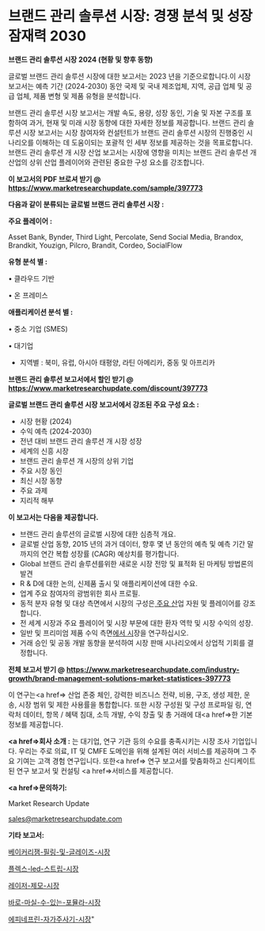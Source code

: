 # 브랜드 관리 솔루션 시장: 경쟁 분석 및 성장 잠재력 2030

<strong>브랜드 관리 솔루션 시장 2024 (현황 및 향후 동향)</strong>

글로벌 브랜드 관리 솔루션 시장에 대한 보고서는 2023 년을 기준으로합니다.이 시장 보고서는 예측 기간 (2024-2030) 동안 국제 및 국내 제조업체, 지역, 공급 업체 및 공급 업체, 제품 변형 및 제품 유형을 분석합니다.

브랜드 관리 솔루션 시장 보고서는 개발 속도, 용량, 성장 동인, 기술 및 자본 구조를 포함하여 과거, 현재 및 미래 시장 동향에 대한 자세한 정보를 제공합니다. 브랜드 관리 솔루션 시장 보고서는 시장 참여자와 컨설턴트가 브랜드 관리 솔루션 시장의 진행중인 시나리오를 이해하는 데 도움이되는 포괄적 인 세부 정보를 제공하는 것을 목표로합니다. 브랜드 관리 솔루션 개 시장 산업 보고서는 시장에 영향을 미치는 브랜드 관리 솔루션 개 산업의 상위 산업 플레이어와 관련된 중요한 구성 요소를 강조합니다.



<strong>이 보고서의 PDF 브로셔 받기 @ <a href=https://www.marketresearchupdate.com/sample/397773>https://www.marketresearchupdate.com/sample/397773</a></strong>



<strong>다음과 같이 분류되는 글로벌 브랜드 관리 솔루션 시장 :</strong>



<strong>주요 플레이어 :</strong>

Asset Bank, Bynder, Third Light, Percolate, Send Social Media, Brandox, Brandkit, Youzign, Pilcro, Brandit, Cordeo, SocialFlow



<strong>유형 분석 별 :</strong>

• 클라우드 기반

• 온 프레미스



<strong>애플리케이션 분석 별 :</strong>

• 중소 기업 (SMES)

• 대기업

<ul>
  <li>지역별 : 북미, 유럽, 아시아 태평양, 라틴 아메리카, 중동 및 아프리카</li>
</ul>


<strong>브랜드 관리 솔루션 보고서에서 할인 받기 @ <a href=https://www.marketresearchupdate.com/discount/397773>https://www.marketresearchupdate.com/discount/397773</a></strong>



<strong>글로벌 브랜드 관리 솔루션 시장 보고서에서 강조된 주요 구성 요소 :</strong>
<ul>
  <li>시장 현황 (2024)</li>
  <li>수익 예측 (2024-2030)</li>
  <li>전년 대비 브랜드 관리 솔루션 개 시장 성장</li>
  <li>세계의 신흥 시장</li>
  <li>브랜드 관리 솔루션 개 시장의 상위 기업</li>
  <li>주요 시장 동인</li>
  <li>최신 시장 동향</li>
  <li>주요 과제</li>
  <li>지리적 해부</li>
</ul>


<strong>이 보고서는 다음을 제공합니다.</strong>
<ul>
  <li>브랜드 관리 솔루션의 글로벌 시장에 대한 심층적 개요.</li>
  <li>글로벌 산업 동향, 2015 년의 과거 데이터, 향후 몇 년 동안의 예측 및 예측 기간 말까지의 연간 복합 성장률 (CAGR) 예상치를 평가합니다.</li>
  <li>Global 브랜드 관리 솔루션를위한 새로운 시장 전망 및 표적화 된 마케팅 방법론의 발견</li>
  <li>R &amp; D에 대한 논의, 신제품 출시 및 애플리케이션에 대한 수요.</li>
  <li>업계 주요 참여자의 광범위한 회사 프로필.</li>
  <li>동적 분자 유형 및 대상 측면에서 시장의 구성은<a href=> 주요 산</a>업 자원 및 플레이어를 강조합니다.</li>
  <li>전 세계 시장과 주요 플레이어 및 시장 부문에 대한 환자 역학 및 시장 수익의 성장.</li>
  <li>일반 및 프리미엄 제품 수익 측면<a href=>에서 시</a>장을 연구하십시오.</li>
  <li>거래 승인 및 공동 개발 동향을 분석하여 시장 판매 시나리오에서 상업적 기회를 결정합니다.</li>
</ul>



<strong>전체 보고서 받기 @ <a href=https://www.marketresearchupdate.com/industry-growth/brand-management-solutions-market-statistices-397773>https://www.marketresearchupdate.com/industry-growth/brand-management-solutions-market-statistices-397773</a></strong>

이 연구는<a href=> 산업 존중</a> 체인, 강력한 비즈니스 전략, 비용, 구조, 생성 제한, 운송, 시장 범위 및 제한 사용률을 통합합니다. 또한 시장 구성원 및 구성 프로파일 링, 연락처 데이터, 항목 / 혜택 침대, 소득 개발, 수익 창출 및 총 거래에 대<a href=>한 기본 </a>정보를 제공합니다.



<strong><a href=>회사 소</a>개 :</strong>
는 대기업, 연구 기관 등의 수요를 충족시키는 시장 조사 기업입니다. 우리는 주로 의료, IT 및 CMFE 도메인을 위해 설계된 여러 서비스를 제공하며 그 주요 기여는 고객 경험 연구입니다. 또한<a href=> 연구 보</a>고서를 맞춤화하고 신디케이트 된 연구 보고서 및 컨설팅 <a href=>서비스</a>를 제공합니다.



<strong><a href=>문의하기:</a></strong>

Market Research Update

sales@marketresearchupdate.com



<strong>기타 보고서:</strong>

<a href=https://www.linkedin.com/pulse/베이커리잼-필링-및-글레이즈-시장-동향-성장-전망-consumer-connection-chronicles-24-/>베이커리잼-필링-및-글레이즈-시장</a>

<a href=https://www.linkedin.com/pulse/플렉스-led-스트립-시장-세분화-연구-및-목표-고객2029년-obg7f/>플렉스-led-스트립-시장</a>

<a href=https://www.linkedin.com/pulse/레이저-제모-시장-진입-전략-및-위험-평가2029년-survey-savvy-insights-360-analysis-s6zof/>레이저-제모-시장</a>

<a href=https://www.linkedin.com/pulse/바로-마실-수-있는-포뮬라-시장-현재-및-미래-성장-2030-market-matrix-musings-analysis-jmuxf/>바로-마실-수-있는-포뮬라-시장</a>

<a href=https://www.linkedin.com/pulse/에피네프린-자가주사기-시장-진입-전략-및-위험-평가2030년-survey-spotlight-pro-24-analysis-zrepf/>에피네프린-자가주사기-시장</a>"
